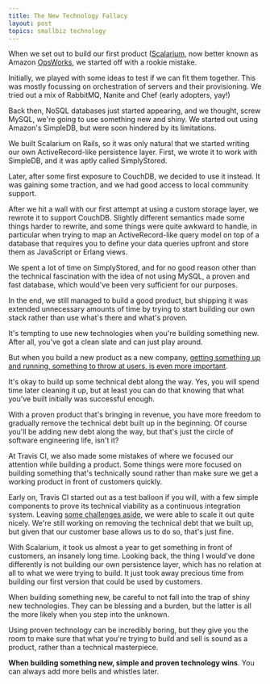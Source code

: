 ```yaml
---
title: The New Technology Fallacy
layout: post
topics: smallbiz technology
---
```

When we set out to build our first product ([Scalarium](https://scalarium.com),
now better known as Amazon [OpsWorks](https://aws.amazon.com/opsworks/), we
started off with a rookie mistake.

Initially, we played with some ideas to test if we can fit them together. This
was mostly focussing on orchestration of servers and their provisioning. We
tried out a mix of RabbitMQ, Nanite and Chef (early adopters, yay!)

Back then, NoSQL databases just started appearing, and we thought, screw MySQL,
we're going to use something new and shiny. We started out using Amazon's
SimpleDB, but were soon hindered by its limitations.

We built Scalarium on Rails, so it was only natural that we started writing our
own ActiveRecord-like persistence layer. First, we wrote it to work with
SimpleDB, and it was aptly called SimplyStored.

Later, after some first exposure to CouchDB, we decided to use it instead. It
was gaining some traction, and we had good access to local community support.

After we hit a wall with our first attempt at using a custom storage layer, we
rewrote it to support CouchDB. Slightly different semantics made some things
harder to rewrite, and some things were quite awkward to handle, in particular
when trying to map an ActiveRecord-like query model on top of a database that
requires you to define your data queries upfront and store them as JavaScript or
Erlang views.

We spent a lot of time on SimplyStored, and for no good reason other than the
technical fascination with the idea of not using MySQL, a proven and fast
database, which would've been very sufficient for our purposes.

In the end, we still managed to build a good product, but shipping it was
extended unnecessary amounts of time by trying to start building our own stack
rather than use what's there and what's proven.

It's tempting to use new technologies when you're building something new. After
all, you've got a clean slate and can just play around.

But when you build a new product as a new company, [getting something up and
running, something to throw at users, is even more
important](http://www.paperplanes.de/2014/2/18/why-you-should-charge-for-your-beta-product.html).

It's okay to build up some technical debt along the way. Yes, you will spend
time later cleaning it up, but at least you can do that knowing that what you've
built initially was successful enough.

With a proven product that's bringing in revenue, you have more freedom to
gradually remove the technical debt built up in the beginning. Of course you'll
be adding new debt along the way, but that's just the circle of software
engineering life, isn't it?

At Travis CI, we also made some mistakes of where we focused our attention while
building a product. Some things were more focused on building something that's
technically sound rather than make sure we get a working product in front of
customers quickly.

Early on, Travis CI started out as a test balloon if you will, with a few simple
components to prove its technical viability as a continuous integration system.
Leaving [some challenges
aside](http://blog.travis-ci.com/2013-08-08-solving-the-puzzle-of-scalable-log-processing/),
we were able to scale it out quite nicely. We're still working on removing the
technical debt that we built up, but given that our customer base allows us to
do so, that's just fine.

With Scalarium, it took us almost a year to get something in front of customers,
an insanely long time. Looking back, the thing I would've done differently is
not building our own persistence layer, which has no relation at all to what we
were trying to build. It just took away precious time from building our first
version that could be used by customers.

When building something new, be careful to not fall into the trap of shiny new
technologies. They can be blessing and a burden, but the latter is all the more
likely when you step into the unknown.

Using proven technology can be incredibly boring, but they give you the room to
make sure that what you're trying to build and sell is sound as a product,
rather than a technical masterpiece.

**When building something new, simple and proven technology wins**. You can
always add more bells and whistles later.
